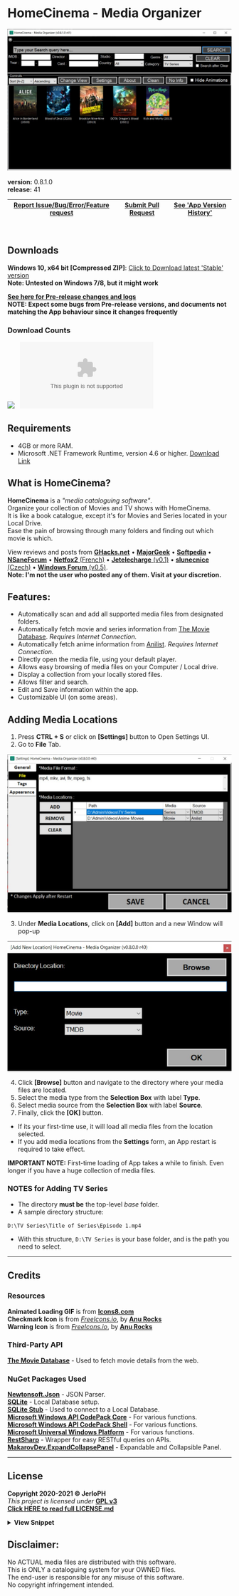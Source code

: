 # HomeCinema - Media Organizer

<img src="/data/v0.8.1.jpg"></img>

**version:**	0.8.1.0 <br>
**release:**	41

| <a href="docs/REPORT_ISSUE.md">Report Issue/Bug/Error/Feature request</a> | <a href="(docs/CONTRIBUTING.md">Submit Pull Request</a>  | <a href="VERSION_HISTORY.md">See 'App Version History'</a> |
| -- | -- | -- |

<br>

## Downloads
**Windows 10, x64 bit [Compressed ZIP]**: [Click to Download latest 'Stable' version](https://github.com/JerloPH/HomeCinema/releases/download/v0.8.1.0/HomeCinema-Windows.zip "Download, Extract and Open 'HomeCinema' Executable file") <br>
**Note: Untested on Windows 7/8, but it might work** <br>

[**See here for Pre-release changes and logs**](https://github.com/JerloPH/HomeCinema/blob/dev/UNRELEASED.md) <br>
**NOTE: Expect some bugs from Pre-release versions, and documents not matching the App behaviour since it changes frequently**

### Download Counts
[![](https://img.shields.io/github/downloads/JerloPH/HomeCinema/total.svg)]() &nbsp;
[![](https://img.shields.io/github/downloads/JerloPH/HomeCinema/latest/HomeCinema-Windows.zip)]()

## Requirements
- 4GB or more RAM. <br>
- Microsoft .NET Framework Runtime, version 4.6 or higher. [Download Link](https://dotnet.microsoft.com/download/dotnet-framework/net46) <br>

## What is HomeCinema?
**HomeCinema** is a *"media cataloguing software"*. <br>
Organize your collection of Movies and TV shows with HomeCinema. <br>
It is like a book catalogue, except it's for Movies and Series located in your Local Drive. <br>
Ease the pain of browsing through many folders and finding out which movie is which. <br>

View reviews and posts from [**GHacks.net**](https://www.ghacks.net/2021/06/06/homecinema-media-cataloging-software-for-windows/) • [**MajorGeek**](https://www.majorgeeks.com/files/details/homecinema.html) • [**Softpedia**](https://www.softpedia.com/get/Multimedia/Video/Other-VIDEO-Tools/HomeCinema.shtml) • [**NSaneForum**](https://nsaneforums.com/topic/411276-homecinema-0530/?tab=comments#comment-1687727) • [**Netfox2** (French)](https://www.netfox2.net/modules/wfdownloads/singlefile.php?cid=123&lid=2181) • [**Jetelecharge** (v0.1)](https://www.jetelecharge.com/Bureautique/10226.php) • [**slunecnice** (Czech)](https://www.slunecnice.cz/sw/homecinema/) • [**Windows Forum** (v0.5)](https://windowsforum.kr/data/15652587). <br>
**Note: I'm not the user who posted any of them. Visit at your discretion.** <br>

## Features:
- Automatically scan and add all supported media files from designated folders.
- Automatically fetch movie and series information from [The Movie Database](https://www.themoviedb.org/). *Requires Internet Connection.*
- Automatically fetch anime information from [Anilist](https://anilist.co/). *Requires Internet Connection.*
- Directly open the media file, using your default player.
- Allows easy browsing of media files on your Computer / Local drive.
- Display a collection from your locally stored files.
- Allows filter and search.
- Edit and Save information within the app.
- Customizable UI (on some areas).

## Adding Media Locations
1. Press **CTRL + S** or click on **[Settings]** button to Open Settings UI.
2. Go to **File** Tab.

<img src="/data/guide_add_mediaseries_paths_1.jpg"></img>

3. Under **Media Locations**, click on **[Add]** button and a new Window will pop-up<br>

<img src="/data/guide_add_mediaseries_paths_2.jpg"></img>

4. Click **[Browse]** button and navigate to the directory where your media files are located.
5. Select the media type from the **Selection Box** with label **Type**.
6. Select media source from the **Selection Box** with label **Source**.
7. Finally, click the **[OK]** button.
  - If its your first-time use, it will load all media files from the location selected.
  - If you add media locations from the **Settings** form, an App restart is required to take effect.

**IMPORTANT NOTE:** First-time loading of App takes a while to finish. Even longer if you have a huge collection of media files.

### NOTES for Adding TV Series
  - The directory **must be** the top-level *base* folder.
  - A sample directory structure:
```
D:\TV Series\Title of Series\Episode 1.mp4
```
  - With this structure, ``D:\TV Series`` is your base folder, and is the path you need to select.

****

## Credits

### Resources
**Animated Loading GIF** is from [**Icons8.com**](https://icons8.com/preloaders/) <br>
**Checkmark Icon** is from [*FreeIcons.io*](https://freeicons.io/regular-life-icons/sign-check-icon-17888), by [**Anu Rocks**](https://freeicons.io/profile/730) <br>
**Warning Icon** is from [*FreeIcons.io*](https://freeicons.io/regular-life-icons/sign-warning-icon-17898), by [**Anu Rocks**](https://freeicons.io/profile/730) <br>

### Third-Party API
[**The Movie Database**](https://www.themoviedb.org/) - Used to fetch movie details from the web. <br>

### NuGet Packages Used
[**Newtonsoft.Json**](https://www.newtonsoft.com/json) - JSON Parser.<br>
[**SQLite**](https://www.nuget.org/packages/System.Data.SQLite.Core/) - Local Database setup.<br>
[**SQLite Stub**](https://packages.nuget.org/packages/Stub.System.Data.SQLite.Core.NetFramework/) - Used to connect to a Local Database. <br>
[**Microsoft Windows API CodePack Core**](https://www.nuget.org/packages/Microsoft-WindowsAPICodePack-Core/) - For various functions. <br>
[**Microsoft Windows API CodePack Shell**](https://www.nuget.org/packages/Microsoft-WindowsAPICodePack-Shell/) - For various functions. <br>
[**Microsoft Universal Windows Platform**](https://www.nuget.org/packages/Microsoft.NETCore.UniversalWindowsPlatform/) - For various functions. <br>
[**RestSharp**](https://github.com/restsharp/RestSharp) - Wrapper for easy RESTful queries on APIs. <br>
[**MakarovDev.ExpandCollapsePanel**](https://github.com/alexander-makarov/ExpandCollapsePanel) - Expandable and Collapsible Panel. <br>
****

## License

**Copyright 2020-2021 © JerloPH** <br>
*This project is licensed under* **[GPL v3](https://www.gnu.org/licenses/gpl-3.0.html)** <br>
**[Click HERE to read full LICENSE.md](/LICENSE.md)**

<details>
	<summary> <b>View Snippet</b> </summary>
	
    • HomeCinema - Organize your Movie Collection •
    • Copyright (C) 2021  JerloPH (https://github.com/JerloPH) •

    This program is free software: you can redistribute it and/or modify
    it under the terms of the GNU General Public License as published by
    the Free Software Foundation, either version 3 of the License, or
    (at your option) any later version.

    This program is distributed in the hope that it will be useful,
    but WITHOUT ANY WARRANTY; without even the implied warranty of
    MERCHANTABILITY or FITNESS FOR A PARTICULAR PURPOSE.  See the
    GNU General Public License for more details.

    You should have received a copy of the GNU General Public License
    along with this program.  If not, see <https://www.gnu.org/licenses/>.
</details>

## Disclaimer:

No ACTUAL media files are distributed with this software. <br>
This is ONLY a cataloguing system for your OWNED files. <br>
The end-user is responsible for any misuse of this software. <br>
No copyright infringement intended.

